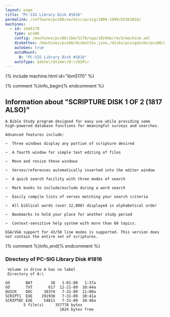 ```yaml
---
layout: page
title: "PC-SIG Library Disk #1816"
permalink: /software/pcx86/sw/misc/pcsig/1000-1999/DISK1816/
machines:
  - id: ibm5170
    type: pcx86
    config: /machines/pcx86/ibm/5170/cga/1024kb/rev3/machine.xml
    diskettes: /machines/pcx86/diskettes.json,/disks/pcsigdisks/pcx86/diskettes.json
    autoGen: true
    autoMount:
      B: "PC-SIG Library Disk #1816"
    autoType: $date\r$time\rB:\rDIR\r
---
```


{% include machine.html id="ibm5170" %}

{% comment %}info_begin{% endcomment %}

## Information about "SCRIPTURE DISK 1 OF 2 (1817 ALSO)"

    A Bible Study program designed for easy use while providing some
    high-powered database functions for meaningful surveys and searches.
    
    Advanced features include:
    
    ~  Three windows display any portion of scripture desired
    
    ~  A fourth window for simple text editing of files
    
    ~  Move and resize these windows
    
    ~  Verses/references automatically inserted into the editor window
    
    ~  A quick search facility with three modes of search
    
    ~  Mark books to include/exclude during a word search
    
    ~  Easily compile lists of verses matching your search criteria
    
    ~  All biblical words (over 12,000) displayed in alphabetical order
    
    ~  Bookmarks to hold your place for another study period
    
    ~  Context-sensitive help system with more than 60 topics.
    
    EGA/VGA support for 43/50 line modes is supported. This version does
    not contain the entire set of scriptures.
{% comment %}info_end{% endcomment %}


### Directory of PC-SIG Library Disk #1816

     Volume in drive A has no label
     Directory of A:\

    GO       BAT        38   1-01-80   1:37a
    GO       TXT       617  12-21-89  10:44a
    QUICK    DOC     10374   7-31-89  11:00a
    SCRIPT1  EXE    291938   7-31-89  10:41a
    SCRIPTDC EXE     54811   7-31-89  10:46a
            5 file(s)     357778 bytes
                            1024 bytes free
